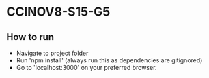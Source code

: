 # CCINOV8-S15-G5
## How to run
 - Navigate to project folder
 - Run 'npm install' (always run this as dependencies are gitignored)
 - Go to 'localhost:3000' on your preferred browser. 